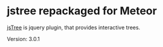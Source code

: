 jstree repackaged for Meteor
======

<a href="http://www.jstree.com/">jsTree</a> is jquery plugin, that provides interactive trees.

Version: 3.0.1
